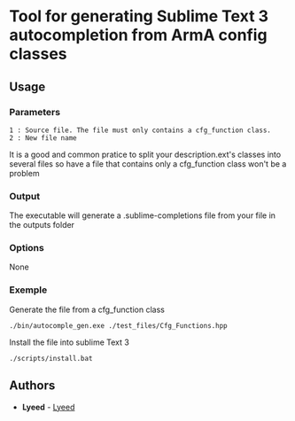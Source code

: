 # Tool for generating Sublime Text 3 autocompletion from ArmA config classes

## Usage

### Parameters

```
1 : Source file. The file must only contains a cfg_function class.
2 : New file name
```
It is a good and common pratice to split your description.ext's classes into several files so have a file that contains only a cfg_function class won't be a problem

### Output

The executable will generate a .sublime-completions file from your file in the outputs folder

### Options

None

### Exemple

Generate the file from a cfg_function class
```
./bin/autocomple_gen.exe ./test_files/Cfg_Functions.hpp
```

Install the file into sublime Text 3
```
./scripts/install.bat
```

## Authors

* **Lyeed** - [Lyeed](https://github.com/Lyeed)
